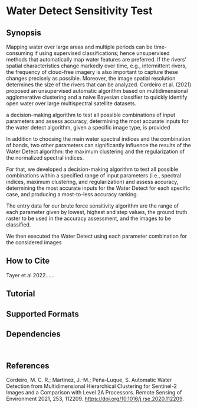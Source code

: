 # Water Detect Sensitivity Test

## Synopsis

Mapping water over large areas and multiple periods can be time-consuming if using supervised classifications; hence unsupervised methods that automatically map water features are preferred. If the rivers’ spatial characteristics change markedly over time, e.g., intermittent rivers, the frequency of cloud-free imagery is also important to capture these changes precisely as possible. Moreover, the image spatial resolution determines the size of the rivers that can be analyzed. Cordeiro et al. (2021) proposed an unsupervised automatic algorithm based on multidimensional agglomerative clustering and a naive Bayesian classifier to quickly identify open water over large multispectral satellite datasets. 

a decision-making algorithm to test all possible combinations of input parameters and assess accuracy, determining the most accurate inputs for the water detect algorithm, given a specific image type, is provided


In addition to choosing the main water spectral indices and the combination of bands, two other parameters can significantly influence the results of the Water Detect algorithm: the maximum clustering and the regularization of the normalized spectral indices. 

For that, we developed a decision-making algorithm to test all possible combinations within a specified range of input parameters (i.e., spectral indices, maximum clustering, and regularization) and assess accuracy, determining the most accurate inputs for the Water Detect for each specific case, and producing a most-to-less accuracy ranking. 

The entry data for our brute force sensitivity algorithm are the range of each parameter given by lowest, highest and step values, the ground truth raster to be used in the accuracy assessment, and the images to be classified.

We then executed the Water Detect using each parameter combination for the considered images 

## How to Cite
Tayer et al 2022......

## Tutorial


## Supported Formats


## Dependencies

```


```

## References
Cordeiro, M. C. R.; Martinez, J.-M.; Peña-Luque, S. Automatic Water Detection from Multidimensional Hierarchical Clustering for Sentinel-2 Images and a Comparison with Level 2A Processors. Remote Sensing of Environment 2021, 253, 112209. https://doi.org/10.1016/j.rse.2020.112209.
